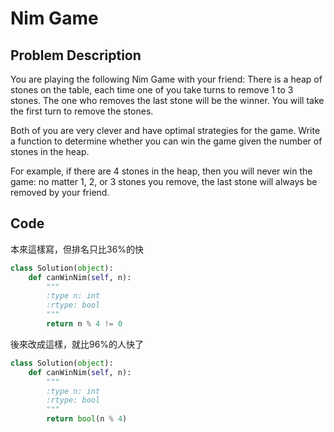 Nim Game
========

## Problem Description

You are playing the following Nim Game with your friend: There is a heap of stones on the table, each time one of you take turns to remove 1 to 3 stones. The one who removes the last stone will be the winner. You will take the first turn to remove the stones.

Both of you are very clever and have optimal strategies for the game. Write a function to determine whether you can win the game given the number of stones in the heap.

For example, if there are 4 stones in the heap, then you will never win the game: no matter 1, 2, or 3 stones you remove, the last stone will always be removed by your friend.

## Code

本來這樣寫，但排名只比36%的快

```python
class Solution(object):
    def canWinNim(self, n):
        """
        :type n: int
        :rtype: bool
        """
        return n % 4 != 0
```

後來改成這樣，就比96%的人快了

```python
class Solution(object):
    def canWinNim(self, n):
        """
        :type n: int
        :rtype: bool
        """
        return bool(n % 4)
```
